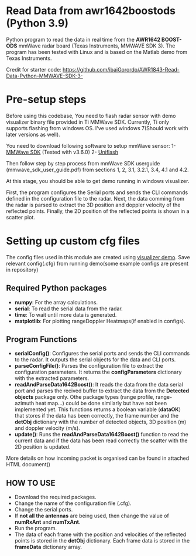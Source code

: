 # Read Data from awr1642boostods (Python 3.9)

Python program to read the data in real time from the **AWR1642 BOOST- ODS** mmWave radar board (Texas Instruments, MMWAVE SDK 3). The program has been tested with Linux and is based on the Matlab demo from Texas Instruments.

Credit for starter code: https://github.com/ibaiGorordo/AWR1843-Read-Data-Python-MMWAVE-SDK-3-

# Pre-setup steps

Before using this codebase, You need to flash radar sensor with demo visualizer binary file provided in Ti MMWave SDK. 
Currently, Ti only supports flashing from windows OS. I've used windows 7(Should work with later versions as well).

You need to download following software to setup mmWave sensor:
1- [MMWave SDK](https://www.ti.com/tool/MMWAVE-SDK#tech-docs) (Tested with v3.6.0)
2- [Uniflash](https://www.ti.com/tool/UNIFLASH) 

Then follow step by step process from mmWave SDK userguide (mmwave_sdk_user_guide.pdf) 
from sections 1, 2, 3.1, 3.2.1, 3.4, 4.1 and 4.2.

At this stage, you should be able to get demo running in windows visualizer. 

First, the program configures the Serial ports and sends the CLI commands defined in the configuration file to the radar. Next, the data comming from the radar is parsed to extract the 3D position and doppler velocity of the reflected points. Finally, the 2D position of the reflected points is shown in a scatter plot.

# Setting up custom cfg files

The config files used in this module are created using [visualizer demo](https://dev.ti.com/gallery/view/mmwave/mmWave_Demo_Visualizer/ver/3.6.0/).
Save relevant config(.cfg) from running demo(some example configs are present in repository) 

## Required Python packages
* **numpy**: For the array calculations.
* **serial**: To read the serial data from the radar.
* **time**: To wait until more data is generated.
* **matplotlib**: For plotting rangeDoppler Heatmaps(if enabled in configs).

## Program Functions
* **serialConfig()**: Configures the serial ports and sends the CLI commands to the radar. It outputs the serial objects for the data and CLI ports.
* **parseConfigFile()**: Parses the configuration file to extract the configuration parameters. It returns the **configParameters** dictionary with the extracted parameters.
* **readAndParseData1642Boost()**: It reads the data from the data serial port and parses the recived buffer to extract the data from the **Detected objects** package only. Othe package types (range profile, range-azimuth heat map...) could be done similarly but have not been implemented yet. This functions returns a boolean variable (**dataOK**) that stores if the data has been correctly, the frame number and the **detObj** dictionary with the number of detected objects, 3D position (m) and doppler velocity (m/s).
* **update()**: Runs the **readAndParseData1642Boost()** function to read the current data and if the data has been read correctly the scatter with the 2D position is updated.

More details on how incoming packet is organised can be found in attached HTML document()


## HOW TO USE
* Download the required packages.
* Change the name of the configuration file (.cfg).
* Change the serial ports.
* If **not all the antennas** are being used, then change the value of **numRxAnt** and **numTxAnt**.
* Run the program.
* The data of each frame with the position and velocities of the reflected points is stored in the **detObj** dictionary. Each frame data is stored in the **frameData** dictionary array.

